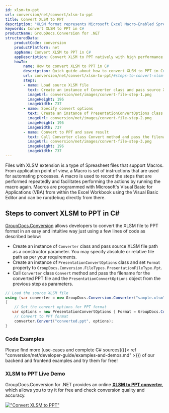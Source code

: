 ```yaml
---
id: xlsm-to-ppt
url: conversion/net/convert/xlsm-to-ppt
title: Convert XLSM to PPT
description: "XLSM format represents Microsoft Excel Macro-Enabled Spreadsheet with .xlsm extension. Learn how to convert XLSM to PPT file programmatically in C# language using GroupDocs.Conversion for .NET library."
keywords: Convert XLSM to PPT in C#
productName: GroupDocs.Conversion for .NET
structuredData:
    productCode: conversion
    productPlatform: net
    appName: Convert XLSM to PPT in C#
    appDescription: Convert XLSM to PPT natively with high performance using C# language and server side GroupDocs.Conversion for .NET APIs, without the use of any software like Microsoft or Open Office.
    howTo:
        name: How to convert XLSM to PPT in C# 
        description: Quick guide about how to convert XLSM to PPT in C# with high performance and accuracy.
        url: conversion/net/convert/xlsm-to-ppt/#steps-to-convert-xlsm-to-ppt-in-c
        steps:
        - name: Load source XLSM file 
          text: Create an instance of Converter class and pass source XLSM file path as a constructor parameter. You may specify absolute or relative file path as per your requirements. 
          imageUrl: conversion/net/images/convert-file-step-1.png
          imageHeight: 196
          imageWidth: 737
        - name: Specify convert options 
          text: Create an instance of PresentationConvertOptions class.
          imageUrl: conversion/net/images/convert-file-step-2.png
          imageHeight: 196
          imageWidth: 737
        - name: Convert to PPT and save result 
          text: Call Converter class Convert method and pass the filename for the converted HTML file and the PresentationConvertOptions object from the previous step as parameters.
          imageUrl: conversion/net/images/convert-file-step-3.png
          imageHeight: 196
          imageWidth: 737
---
```


Files with XLSM extension is a type of Spreasheet files that support Macros. From application point of view, a Macro is set of instructions that are used for automating processes. A macro is used to record the steps that are performed repeatedly and facilitates performing the actions by running the macro again. Macros are programmed with Microsoft's Visual Basic for Applications (VBA) from within the Excel Workbook using the Visual Basic Editor and can be run/debug directly from there.

## Steps to convert XLSM to PPT in C#

[GroupDocs.Conversion](https://products.groupdocs.com/conversion/net) allows developers to convert the XLSM file to PPT format in an easy and intuitive way just using a few lines of code as described below:

* Create an instance of `Converter` class and pass source XLSM file path as a constructor parameter. You may specify absolute or relative file path as per your requirements. 
* Create an instance of `PresentationConvertOptions` class and set `Format` property to `GroupDocs.Conversion.FileTypes.PresentationFileType.Ppt`.
* Call `Converter` class `Convert` method and pass the filename for the converted PPT file and the `PresentationConvertOptions` object from the previous step as parameters.

```csharp
// Load the source XLSM file
using (var converter = new GroupDocs.Conversion.Converter("sample.xlsm"))
{
    // Set the convert options for PPT format
   var options = new PresentationConvertOptions { Format = GroupDocs.Conversion.FileTypes.PresentationFileType.Ppt };
    // Convert to PPT format
    converter.Convert("converted.ppt", options);
}
```

### Code Examples

Please find more [use-cases and complete C# sources]({{< ref "conversion/net/developer-guide/examples-and-demos.md" >}}) of our backend and frontend examples and try them for free!

### XLSM to PPT Live Demo

GroupDocs.Conversion for .NET provides an online [**XLSM to PPT converter**](https://products.groupdocs.app/conversion/xlsm-to-ppt), which allows you to try it for free and check conversion quality and accuracy.

[!["Convert XLSM to PPT"](conversion/net/images/convert-to-ppt/convert-xlsm-to-ppt.png)](https://products.groupdocs.app/conversion/xlsm-to-ppt)